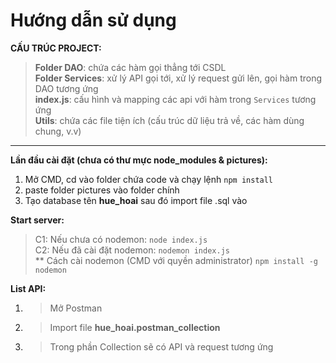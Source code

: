 # Hướng dẫn sử dụng

**CẤU TRÚC PROJECT:**  
>**Folder DAO**: chứa các hàm gọi thẳng tới CSDL  
>**Folder Services**: xử lý API gọi tới, xử lý request gửi lên, gọi hàm trong DAO tương ứng  
>**index.js**: cấu hình và mapping các api với hàm trong `Services` tương ứng   
>**Utils**: chứa các file tiện ích (cấu trúc dữ liệu trả về, các hàm dùng chung, v.v)  
----

**Lần đầu cài đặt (chưa có thư mực node_modules & pictures):**  
1. Mở CMD, cd vào folder chứa code và chạy lệnh
`npm install`  
2. paste folder pictures vào folder chính  
3. Tạo database tên **hue_hoai** sau đó import file .sql vào

**Start server:**
>C1: Nếu chưa có nodemon: `node index.js`  
>C2: Nếu đã cài đặt nodemon: `nodemon index.js`  
   > ** Cách cài nodemon (CMD với quyền administrator) `npm install -g nodemon`

**List API:**
1. >Mở Postman
2. >Import file **hue_hoai.postman_collection**
3. >Trong phần Collection sẽ có API và request tương ứng
